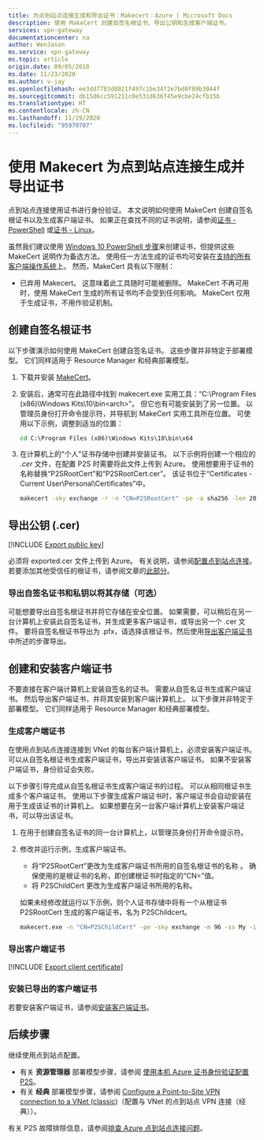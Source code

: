 ```yaml
---
title: 为点到站点连接生成和导出证书：Makecert：Azure | Microsoft Docs
description: 使用 MakeCert 创建自签名根证书、导出公钥和生成客户端证书。
services: vpn-gateway
documentationcenter: na
author: WenJason
ms.service: vpn-gateway
ms.topic: article
origin.date: 09/05/2018
ms.date: 11/23/2020
ms.author: v-jay
ms.openlocfilehash: ee3dd7783d8821f497c1be34f2e7bd0f89b3044f
ms.sourcegitcommit: db15d6cc591211c0e531d636f45e9cbe24cfb15b
ms.translationtype: HT
ms.contentlocale: zh-CN
ms.lasthandoff: 11/19/2020
ms.locfileid: "95970707"
---
```

# <a name="generate-and-export-certificates-for-point-to-site-connections-using-makecert"></a>使用 Makecert 为点到站点连接生成并导出证书

点到站点连接使用证书进行身份验证。 本文说明如何使用 MakeCert 创建自签名根证书以及生成客户端证书。 如果正在查找不同的证书说明，请参阅[证书 - PowerShell](vpn-gateway-certificates-point-to-site.md) 或[证书 - Linux](vpn-gateway-certificates-point-to-site-linux.md)。

虽然我们建议使用 [Windows 10 PowerShell 步骤](vpn-gateway-certificates-point-to-site.md)来创建证书，但提供这些 MakeCert 说明作为备选方法。 使用任一方法生成的证书均可安装在[支持的所有客户端操作系统](vpn-gateway-howto-point-to-site-resource-manager-portal.md#faq)上。 然而，MakeCert 具有以下限制：

* 已弃用 Makecert。 这意味着此工具随时可能被删除。 MakeCert 不再可用时，使用 MakeCert 生成的所有证书均不会受到任何影响。 MakeCert 仅用于生成证书，不用作验证机制。

## <a name="create-a-self-signed-root-certificate"></a><a name="rootcert"></a>创建自签名根证书

以下步骤演示如何使用 MakeCert 创建自签名证书。 这些步骤并非特定于部署模型。 它们同样适用于 Resource Manager 和经典部署模型。

1. 下载并安装 [MakeCert](https://msdn.microsoft.com/library/windows/desktop/aa386968(v=vs.85).aspx)。
2. 安装后，通常可在此路径中找到 makecert.exe 实用工具：“C:\Program Files (x86)\Windows Kits\10\bin\<arch>”。 但它也有可能安装到了另一位置。 以管理员身份打开命令提示符，并导航到 MakeCert 实用工具所在位置。 可使用以下示例，调整到适当的位置：

   ```cmd
   cd C:\Program Files (x86)\Windows Kits\10\bin\x64
   ```
3. 在计算机上的“个人”证书存储中创建并安装证书。 以下示例将创建一个相应的 *.cer* 文件，在配置 P2S 时需要将此文件上传到 Azure。 使用想要用于证书的名称替换“P2SRootCert”和“P2SRootCert.cer”。 该证书位于“Certificates - Current User\Personal\Certificates”中。

   ```cmd
   makecert -sky exchange -r -n "CN=P2SRootCert" -pe -a sha256 -len 2048 -ss My
   ```

## <a name="export-the-public-key-cer"></a><a name="cer"></a>导出公钥 (.cer)

[!INCLUDE [Export public key](../../includes/vpn-gateway-certificates-export-public-key-include.md)]

必须将 exported.cer 文件上传到 Azure。 有关说明，请参阅[配置点到站点连接](vpn-gateway-howto-point-to-site-resource-manager-portal.md#uploadfile)。 若要添加其他受信任的根证书，请参阅文章的[此部分](vpn-gateway-howto-point-to-site-resource-manager-portal.md#add)。

### <a name="export-the-self-signed-certificate-and-private-key-to-store-it-optional"></a>导出自签名证书和私钥以将其存储（可选）

可能想要导出自签名根证书并将它存储在安全位置。 如果需要，可以稍后在另一台计算机上安装此自签名证书，并生成更多客户端证书，或导出另一个 .cer 文件。 要将自签名根证书导出为 .pfx，请选择该根证书，然后使用[导出客户端证书](#clientexport)中所述的步骤导出。

## <a name="create-and-install-client-certificates"></a>创建和安装客户端证书

不要直接在客户端计算机上安装自签名的证书。 需要从自签名证书生成客户端证书。 然后导出客户端证书，并将其安装到客户端计算机上。 以下步骤并非特定于部署模型。 它们同样适用于 Resource Manager 和经典部署模型。

### <a name="generate-a-client-certificate"></a><a name="clientcert"></a>生成客户端证书

在使用点到站点连接连接到 VNet 的每台客户端计算机上，必须安装客户端证书。 可以从自签名根证书生成客户端证书，导出并安装该客户端证书。 如果不安装客户端证书，身份验证会失败。 

以下步骤引导完成从自签名根证书生成客户端证书的过程。 可以从相同根证书生成多个客户端证书。 使用以下步骤生成客户端证书时，客户端证书会自动安装在用于生成该证书的计算机上。 如果想要在另一台客户端计算机上安装客户端证书，可以导出该证书。
 
1. 在用于创建自签名证书的同一台计算机上，以管理员身份打开命令提示符。
2. 修改并运行示例，生成客户端证书。
   * 将“P2SRootCert”更改为生成客户端证书所用的自签名根证书的名称  。 确保使用的是根证书的名称，即创建根证书时指定的“CN=”值。
   * 将 P2SChildCert  更改为生成客户端证书所用的名称。

   如果未经修改就运行以下示例，则个人证书存储中将有一个从根证书 P2SRootCert 生成的客户端证书，名为 P2SChildcert。

   ```cmd
   makecert.exe -n "CN=P2SChildCert" -pe -sky exchange -m 96 -ss My -in "P2SRootCert" -is my -a sha256
   ```

### <a name="export-a-client-certificate"></a><a name="clientexport"></a>导出客户端证书

[!INCLUDE [Export client certificate](../../includes/vpn-gateway-certificates-export-client-cert-include.md)]

### <a name="install-an-exported-client-certificate"></a><a name="install"></a>安装已导出的客户端证书

若要安装客户端证书，请参阅[安装客户端证书](point-to-site-how-to-vpn-client-install-azure-cert.md)。

## <a name="next-steps"></a>后续步骤

继续使用点到站点配置。 

* 有关 **资源管理器** 部署模型步骤，请参阅 [使用本机 Azure 证书身份验证配置 P2S](vpn-gateway-howto-point-to-site-resource-manager-portal.md)。
* 有关 **经典** 部署模型步骤，请参阅 [Configure a Point-to-Site VPN connection to a VNet (classic)](vpn-gateway-howto-point-to-site-classic-azure-portal.md)（配置与 VNet 的点到站点 VPN 连接（经典））。

有关 P2S 故障排除信息，请参阅[排查 Azure 点到站点连接问题](vpn-gateway-troubleshoot-vpn-point-to-site-connection-problems.md)。
